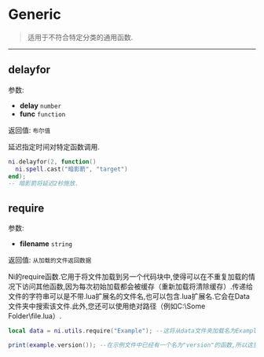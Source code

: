 # Generic

> 适用于不符合特定分类的通用函数.

---

## delayfor

参数:

- **delay** `number`
- **func** `function`

返回值: `布尔值`

延迟指定时间对特定函数调用.

```lua
ni.delayfor(2, function()
  ni.spell.cast("暗影箭", "target")
end);
-- 暗影箭将延迟2秒施放.
```

## require

参数:

- **filename** `string`

返回值: `从加载的文件返回数据`

Ni的require函数.它用于将文件加载到另一个代码块中,使得可以在不重复加载的情况下访问其他函数,因为每次初始加载都会被缓存（重新加载将清除缓存）.传递给文件的字符串可以是不带.lua扩展名的文件名,也可以包含.lua扩展名.它会在Data文件夹中搜索该文件.此外,您还可以使用绝对路径（例如C:\Some Folder\file.lua）.

```lua
local data = ni.utils.require("Example"); --这将从data文件夹加载名为Example.lua的文件,并将其存储在本地变量data中

print(example.version()); --在示例文件中已经有一个名为"version"的函数,所以这里会打印版本号
```
